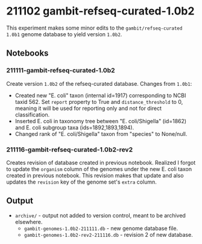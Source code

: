 # 211102 gambit-refseq-curated-1.0b2

This experiment makes some minor edits to the `gambit/refseq-curated` `1.0b1` genome database to yield
version `1.0b2`.


## Notebooks

### 211111-gambit-refseq-curated-1.0b2

Create version `1.0b2` of the refseq-curated database. Changes from `1.0b1`:

* Created new "E. coli" taxon (internal id=1917) corresponding to NCBI taxid 562. Set `report`
  property to True and `distance_threshold` to 0, meaning it will be used for reporting only and not
  for direct classification.
* Inserted E. coli in taxonomy tree between "E. coli/Shigella" (id=1862) and E. coli subgroup taxa
  (ids=1892,1893,1894).
* Changed rank of "E. coli/Shigella" taxon from "species" to None/null.


### 211116-gambit-refseq-curated-1.0b2-rev2

Creates revision of database created in previous notebook. Realized I forgot to update the
`organism` column of the genomes under the new E. coli taxon created in previous notebook. This
revision makes that update and also updates the `revision` key of the genome set's `extra` column.


## Output

* `archive/` - output not added to version control, meant to be archived elsewhere.
  * `gambit-genomes-1.0b2-211111.db` - new genome database file.
  * `gambit-genomes-1.0b2-rev2-211116.db` - revision 2 of new database.

